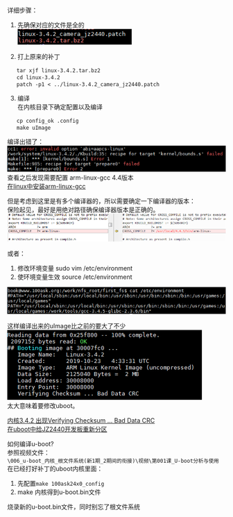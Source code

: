 
详细步骤：  
1. 先确保对应的文件是全的  
![kernel文件](./images/kernelfiles.png)

2. 打上原来的补丁  
```shell{.line-numbers}
   tar xjf linux-3.4.2.tar.bz2
   cd linux-3.4.2
   patch -p1 < ../linux-3.4.2_camera_jz2440.patch
```

3. 编译  
在内核目录下确定配置以及编译  
```shell{.line-numbers}
   cp config_ok .config
   make uImage
```

编译出错了：  
![编译出错](./images/makeError.png)  
查看之后发现需要配置 arm-linux-gcc 4.4版本  
[在linux中安装arm-linux-gcc](https://blog.csdn.net/ddffyhg/article/details/88090616)  

但是考虑到这里是有多个编译器的，所以需要确定一下编译器的版本：  
保险起见，最好是用绝对路径确保编译器版本是正确的。  
![gcc版本修订](./images/gcc-version.png)  

或者：  
1. 修改环境变量   sudo vim /etc/environment    
6. 使环境变量生效 source /etc/environment  

![gcc-version-exchange.png](./images/gcc-version-exchange.png)  

这样编译出来的uImage比之前的要大了不少  
![BadDataCRC](./images/BadDataCRC.png)  
太大意味着要修改uboot。  

[内核3.4.2 出现Verifying Checksum ... Bad Data CRC](http://bbs.100ask.org/forum.php?mod=viewthread&tid=23386&extra=&highlight=bad%2Bdata%2Bcrc&page=1)  
[在uboot中给JZ2440开发板重新分区](http://bbs.100ask.org/forum.php?mod=viewthread&tid=10573&highlight=%B7%D6%C7%F8)  

如何编译u-boot?    
参照视频文件：  
`\006_u-boot_内核_根文件系统(新1期_2期间的衔接)\视频\第001课_U-boot分析与使用`  
在已经打好补丁的uboot内核里面：
1. 先配置`make 100ask24x0_config`  
2. make 内核得到u-boot.bin文件  

烧录新的u-boot.bin文件，同时别忘了根文件系统  

